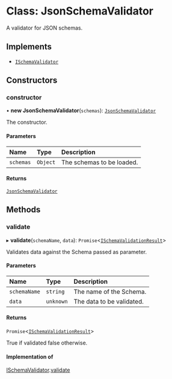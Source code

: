 # Class: JsonSchemaValidator

A validator for JSON schemas.

## Implements

- [`ISchemaValidator`](../interfaces/ISchemaValidator.md)

## Constructors

### constructor

• **new JsonSchemaValidator**(`schemas`): [`JsonSchemaValidator`](JsonSchemaValidator.md)

The constructor.

#### Parameters

| Name | Type | Description |
| :------ | :------ | :------ |
| `schemas` | `Object` | The schemas to be loaded. |

#### Returns

[`JsonSchemaValidator`](JsonSchemaValidator.md)

## Methods

### validate

▸ **validate**(`schemaName`, `data`): `Promise`\<[`ISchemaValidationResult`](../interfaces/ISchemaValidationResult.md)\>

Validates data against the Schema passed as parameter.

#### Parameters

| Name | Type | Description |
| :------ | :------ | :------ |
| `schemaName` | `string` | The name of the Schema. |
| `data` | `unknown` | The data to be validated. |

#### Returns

`Promise`\<[`ISchemaValidationResult`](../interfaces/ISchemaValidationResult.md)\>

True if validated false otherwise.

#### Implementation of

[ISchemaValidator](../interfaces/ISchemaValidator.md).[validate](../interfaces/ISchemaValidator.md#validate)
